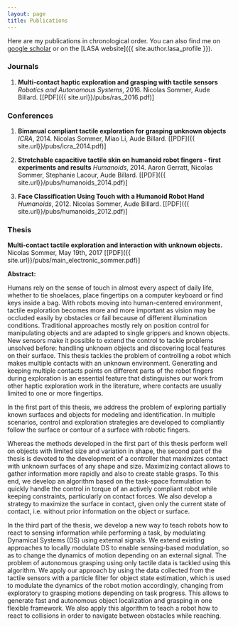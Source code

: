 ```yaml
---
layout: page
title: Publications
---
```


Here are my publications in chronological order.
You can also find me on [google scholar](https://scholar.google.ch/citations?user=itb4r4gAAAAJ) or on the [LASA website]({{ site.author.lasa_profile }}).

### Journals

1. **Multi-contact haptic exploration and grasping with tactile sensors**
*Robotics and Autonomous Systems*, 2016.
Nicolas Sommer, Aude Billard.
[[PDF]({{ site.url}}/pubs/ras_2016.pdf)]


### Conferences

1. **Bimanual compliant tactile exploration for grasping unknown objects**
*ICRA*, 2014.
Nicolas Sommer, Miao Li, Aude Billard.
[[PDF]({{ site.url}}/pubs/icra_2014.pdf)]

1. **Stretchable capacitive tactile skin on humanoid robot fingers - first experiments and results**
*Humanoids*, 2014.
Aaron Gerratt, Nicolas Sommer, Stephanie Lacour, Aude Billard.
[[PDF]({{ site.url}}/pubs/humanoids_2014.pdf)]

1. **Face Classification Using Touch with a Humanoid Robot Hand**
*Humanoids*, 2012.
Nicolas Sommer, Aude Billard.
[[PDF]({{ site.url}}/pubs/humanoids_2012.pdf)]



### Thesis

**Multi-contact tactile exploration and interaction with unknown objects.**
Nicolas Sommer, May 19th, 2017
[[PDF]({{ site.url}}/pubs/main_electronic_sommer.pdf)]

**Abstract:**

Humans rely on the sense of touch in almost every aspect of daily life, whether to tie shoelaces, place fingertips on a computer keyboard or find keys inside a bag. 
With robots moving into human-centered environment, tactile exploration becomes more and more important as vision may be occluded easily by obstacles or fail because of different illumination conditions.
Traditional approaches mostly rely on position control for manipulating objects and are adapted to single grippers and known objects. 
New sensors make it possible to extend the control to tackle problems unsolved before: handling unknown objects and discovering local features on their surface. 
This thesis tackles the problem of controlling a robot which makes multiple contacts with an unknown environment. 
Generating and keeping multiple contacts points on different parts of the robot fingers during exploration is an essential feature that distinguishes our work from other haptic exploration work in the literature, where contacts are usually limited to one or more fingertips.

In the first part of this thesis, we address the problem of exploring partially known surfaces and objects for modeling and identification. 
In multiple scenarios, control and exploration strategies are developed to compliantly follow the surface or contour of a surface with robotic fingers.

Whereas the methods developed in the first part of this thesis perform well on objects with limited size and variation in shape, the second part of the thesis is devoted to the development of a controller that maximizes contact with unknown surfaces of any shape and size. 
Maximizing contact allows to gather information more rapidly and also to create stable grasps.
To this end, we develop an algorithm based on the task-space formulation to quickly handle the control in torque of an actively compliant robot while keeping constraints, particularly on contact forces. 
We also develop a strategy to maximize the surface in contact, given only the current state of contact, i.e. without prior information on the object or surface.

In the third part of the thesis, we develop a new way to teach robots how to react to sensing information while performing a task, by modulating Dynamical Systems (DS) using external signals.
We extend existing approaches to locally modulate DS to enable sensing-based modulation, so as to change the dynamics of motion depending on an external signal.
The problem of autonomous grasping using only tactile data is tackled using this algorithm.
We apply our approach by using the data collected from the tactile sensors with a particle filter for object state estimation, which is used to modulate the dynamics of the robot motion accordingly, changing from exploratory to grasping motions depending on task progress. 
This allows to generate fast and autonomous object localization and grasping in one flexible framework.
We also apply this algorithm to teach a robot how to react to collisions in order to navigate between obstacles while reaching.


